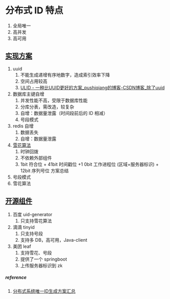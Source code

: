 # 分布式 ID 特点
1. 全局唯一
2. 高并发
3. 高可用
## [实现方案](file:///Volumes/resources/%E5%88%86%E5%B8%83%E5%BC%8F/320%E3%80%81%E7%8E%A9%E8%BD%ACN%E7%A7%8D%E4%BC%81%E4%B8%9A%E7%BA%A7%E8%A7%A3%E5%86%B3%E6%96%B9%E6%A1%88%EF%BC%8C%E7%AC%91%E5%82%B2%E5%88%86%E5%B8%83%E5%BC%8F%E5%BC%80%E5%8F%91%EF%BC%88%E5%AE%8C%E7%BB%93%EF%BC%89/%E7%AC%AC2%E7%AB%A0%20%E6%9E%81%E9%80%9F%E4%B8%8A%E6%89%8B%E5%88%86%E5%B8%83%E5%BC%8FID/2-1%20%E5%88%86%E5%B8%83%E5%BC%8FID-%E7%90%86%E8%AE%BA%E9%83%A8%E5%88%86.mp4#t=634.609602)
1. uuid
	1. 不能生成递增有序地数字，造成索引效率下降
	2. 空间占用较高
	3. [ULID - 一种比UUID更好的方案_pushiqiang的博客-CSDN博客_除了uuid](https://blog.csdn.net/pushiqiang/article/details/117365290)
2. 数据库主键自增
	1. 并发性能不高，受限于数据库性能
	2. 分库分表，需改造，较复杂
	3. 自增：数据量泄露（时间段前后的 ID 相减）
	4. 号段模式
3. redis 自增
	1. 数据丢失
	2. 自增：数据量泄露
4. [雪花算法](file:///Volumes/resources/%E5%88%86%E5%B8%83%E5%BC%8F/320%E3%80%81%E7%8E%A9%E8%BD%ACN%E7%A7%8D%E4%BC%81%E4%B8%9A%E7%BA%A7%E8%A7%A3%E5%86%B3%E6%96%B9%E6%A1%88%EF%BC%8C%E7%AC%91%E5%82%B2%E5%88%86%E5%B8%83%E5%BC%8F%E5%BC%80%E5%8F%91%EF%BC%88%E5%AE%8C%E7%BB%93%EF%BC%89/%E7%AC%AC2%E7%AB%A0%20%E6%9E%81%E9%80%9F%E4%B8%8A%E6%89%8B%E5%88%86%E5%B8%83%E5%BC%8FID/2-2%20%E5%88%86%E5%B8%83%E5%BC%8FID%E7%90%86%E8%AE%BA-%E9%9B%AA%E8%8A%B1%E7%AE%97%E6%B3%95.mp4#t=364.029684)
	1. 时钟回拨
	2. 不依赖外部组件
	3. 1bit 符合位 + 41bit 时间戳位 +1 0bit 工作进程位 (区域+服务器标识) + 12bit 序列号位
方案总结
1. 号段模式
2. 雪花算法

## [开源组件](file:///Volumes/resources/%E5%88%86%E5%B8%83%E5%BC%8F/320%E3%80%81%E7%8E%A9%E8%BD%ACN%E7%A7%8D%E4%BC%81%E4%B8%9A%E7%BA%A7%E8%A7%A3%E5%86%B3%E6%96%B9%E6%A1%88%EF%BC%8C%E7%AC%91%E5%82%B2%E5%88%86%E5%B8%83%E5%BC%8F%E5%BC%80%E5%8F%91%EF%BC%88%E5%AE%8C%E7%BB%93%EF%BC%89/%E7%AC%AC2%E7%AB%A0%20%E6%9E%81%E9%80%9F%E4%B8%8A%E6%89%8B%E5%88%86%E5%B8%83%E5%BC%8FID/2-3%20%E5%88%86%E5%B8%83%E5%BC%8FID-%E5%BC%80%E6%BA%90%E7%BB%84%E4%BB%B6%E4%BB%8B%E7%BB%8D.mp4#t=935.727596)
1. 百度 uid-generator
	1. 只支持雪花算法
2. 滴滴 tinyid
	1. 只支持号段
	2. 支持多 DB，高可用，Java-client
3. 美团 leaf
	1. 支持雪花、号段
	2. 提供了一个 springboot
	3. 上传服务器标识到 zk

##### reference
1. [分布式系统唯一ID生成方案汇总](https://www.cnblogs.com/haoxinyue/p/5208136.html)
